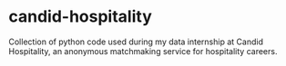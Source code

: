 # candid-hospitality
Collection of python code used during my data internship at Candid Hospitality, an anonymous matchmaking service for hospitality careers.
